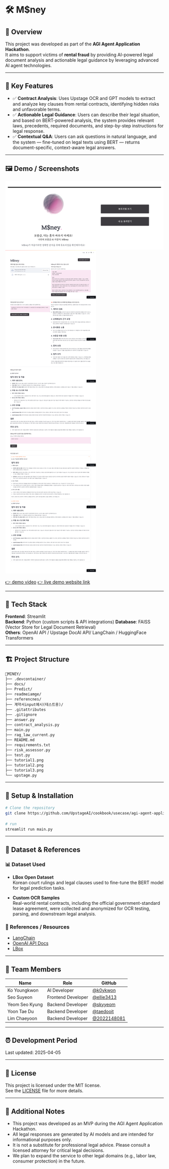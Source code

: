 # 🛠️ M$ney

## 📌 Overview
This project was developed as part of the **AGI Agent Application Hackathon**.  
It aims to support victims of **rental fraud** by providing AI-powered legal document analysis and actionable legal guidance by leveraging advanced AI agent technologies.

---

## 🚀 Key Features
- ✅ **Contract Analysis**: Uses Upstage OCR and GPT models to extract and analyze key clauses from rental contracts, identifying hidden risks and unfavorable terms.
- ✅ **Actionable Legal Guidance**: Users can describe their legal situation, and based on BERT-powered analysis, the system provides relevant laws, precedents, required documents, and step-by-step instructions for legal response.
- ✅ **Contextual Q&A**: Users can ask questions in natural language, and the system — fine-tuned on legal texts using BERT — returns document-specific, context-aware legal answers.

---

## 🖼️ Demo / Screenshots
![Landing](./readmeimage/landing.png)
![Functions](./readmeimage/readme.png)
  
[👉 demo video](https://www.youtube.com/watch?v=GuP2Haq75-Y)
[👉 live demo website link ](https://iamanidiot.streamlit.app/)

---

## 🧩 Tech Stack

**Frontend**: Streamlit  
**Backend**: Python (custom scripts & API integrations) 
**Database**: FAISS (Vector Store for Legal Document Retrieval)  
**Others**: OpenAI API / Upstage DocAI API/ LangChain / HuggingFace Transformers

---

## 🏗️ Project Structure
```
📁MINEY/
├── .devcontainer/ 
├── docs/ 
├── Predict/ 
├── readmeiamge/ 
├── referencnes/ 
├── 계약서input예시(테스트용)/ 
├── .gitattributes 
├── .gitignore 
├── answer.py 
├── contract_analysis.py 
├── main.py 
├── rag_law_current.py 
├── README.md 
├── requirements.txt 
├── risk_assessor.py 
├── test.py 
├── tutorial1.png 
├── tutorial2.png 
├── tutorial3.png 
└── upstage.py
```

---

## 🔧 Setup & Installation

```bash
# Clone the repository
git clone https://github.com/UpstageAI/cookbook/usecase/agi-agent-application/miney.git

# run
streamlit run main.py
```

---

## 📁 Dataset & References

### 📊 Dataset Used

- **LBox Open Dataset**  
  Korean court rulings and legal clauses used to fine-tune the BERT model for legal prediction tasks.

- **Custom OCR Samples**  
  Real-world rental contracts, including the official government-standard lease agreement, were collected and anonymized for OCR testing, parsing, and downstream legal analysis.

### 🔗 References / Resources

- [LangChain](https://www.langchain.com/)
- [OpenAI API Docs](https://platform.openai.com/docs)
- [LBox](https://lbox.kr/v2)


---

## 🙌 Team Members

| Name        | Role               | GitHub         |
|-------------|--------------------|----------------|
| Ko Youngkwon | AI Developer | [@k0ykwon](https://github.com/k0ykwon) |
| Seo Suyeon | Frontend Developer  | [@ellie3413](https://github.com/ellie3413) |
| Yeom Seo Kyung | Backend Developer  | [@skyyeom](https://github.com/skyyeom) |
| Yoon Tae Du | Backend Developer  | [@taedooit](https://github.com/taedooit) |
| Lim Chaeyoon | Backend Developer  | [@2022148081](https://github.com/2022148081) |

---

## ⏰ Development Period
Last updated: 2025-04-05

---

## 📄 License
This project is licensed under the MIT license.  
See the [LICENSE](./LICENSE) file for more details.

---

## 💬 Additional Notes
- This project was developed as an MVP during the AGI Agent Application Hackathon.
- All legal responses are generated by AI models and are intended for informational purposes only.
- It is not a substitute for professional legal advice. Please consult a licensed attorney for critical legal decisions.
- We plan to expand the service to other legal domains (e.g., labor law, consumer protection) in the future.




